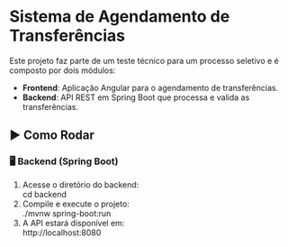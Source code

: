 # Sistema de Agendamento de Transferências

Este projeto faz parte de um teste técnico para um processo seletivo e é composto por dois módulos:

- **Frontend**: Aplicação Angular para o agendamento de transferências.
- **Backend**: API REST em Spring Boot que processa e valida as transferências.

## ▶️ Como Rodar

### 🖥️ Backend (Spring Boot)

1. Acesse o diretório do backend:  
   cd backend
2. Compile e execute o projeto:  
   ./mvnw spring-boot:run
3. A API estará disponível em:  
   http://localhost:8080
